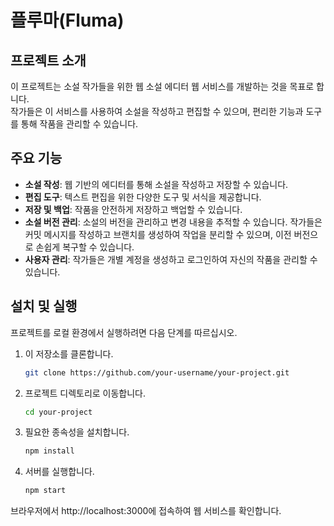 # **플루마(Fluma)**

## **프로젝트 소개**

이 프로젝트는 소설 작가들을 위한 웹 소설 에디터 웹 서비스를 개발하는 것을 목표로 합니다.  
작가들은 이 서비스를 사용하여 소설을 작성하고 편집할 수 있으며, 편리한 기능과 도구를 통해 작품을 관리할 수 있습니다.

## **주요 기능**

- **소설 작성**: 웹 기반의 에디터를 통해 소설을 작성하고 저장할 수 있습니다.
- **편집 도구**: 텍스트 편집을 위한 다양한 도구 및 서식을 제공합니다.
- **저장 및 백업**: 작품을 안전하게 저장하고 백업할 수 있습니다.
- **소설 버전 관리**: 소설의 버전을 관리하고 변경 내용을 추적할 수 있습니다. 작가들은 커밋 메시지를 작성하고 브랜치를 생성하여 작업을 분리할 수 있으며, 이전 버전으로 손쉽게 복구할 수 있습니다.
- **사용자 관리**: 작가들은 개별 계정을 생성하고 로그인하여 자신의 작품을 관리할 수 있습니다.

## 설치 및 실행

프로젝트를 로컬 환경에서 실행하려면 다음 단계를 따르십시오.

1. 이 저장소를 클론합니다.

   ```bash
   git clone https://github.com/your-username/your-project.git
   ```

2. 프로젝트 디렉토리로 이동합니다.

   ```bash
   cd your-project
   ```

3. 필요한 종속성을 설치합니다.

   ```bash
   npm install
   ```

4. 서버를 실행합니다.

   ```bash
   npm start
   ```

브라우저에서 http://localhost:3000에 접속하여 웹 서비스를 확인합니다.
